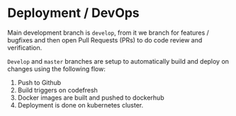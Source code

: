 # Deployment / DevOps

Main development branch is `develop`, from it we branch for features / bugfixes and then open Pull Requests \(PRs\) to do code review and verification. 

`Develop` and `master` branches are setup to automatically build and deploy on changes using the following flow:

1. Push to Github
2. Build triggers on codefresh
3. Docker images are built and pushed to dockerhub
4. Deployment is done on kubernetes cluster.

